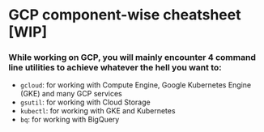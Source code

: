 # GCP component-wise cheatsheet [WIP]
### While working on GCP, you will mainly encounter 4 command line utilities to achieve whatever the hell you want to:
* `gcloud`: for working with Compute Engine, Google Kubernetes Engine (GKE) and many GCP services
* `gsutil`: for working with Cloud Storage
* `kubectl`: for working with GKE and Kubernetes
* `bq`: for working with BigQuery
